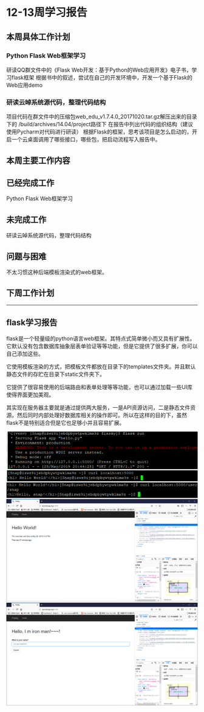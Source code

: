 # 12-13周学习报告

## 本周具体工作计划

### Python Flask Web框架学习

研读QQ群文件中的《Flask Web开发：基于Python的Web应用开发》电子书，学习flask框架
根据书中的叙述，尝试在自己的开发环境中，开发一个基于Flask的Web应用demo

### 研读云晫系统源代码，整理代码结构

项目代码在群文件中的压缩包web_edu_v1.7.4.0_20171020.tar.gz解压出来的目录下的 /build/archives/14.04/project路径下
在报告中列出代码的组织结构（建议使用Pycharm对代码进行研读）
根据Flask的框架，思考该项目是怎么启动的，开启一个云桌面调用了哪些接口，哪些包，把启动流程写入报告中。

## 本周主要工作内容
## 已经完成工作

Python Flask Web框架学习

## 未完成工作

研读云晫系统源代码，整理代码结构

## 问题与困难

不太习惯这种后端模板渲染式的web框架。

## 下周工作计划


---

## flask学习报告

flask是一个轻量级的python语言web框架。其特点式简单微小而又具有扩展性。它默认没有包含数据库抽象层表单验证等等功能，但是它提供了很多扩展，你可以自己添加这些。

它使用模板渲染的方式，把模板文件都放在目录下的templates文件夹。并且默认静态文件的存贮在目录下static文件夹下。

它提供了很容易使用的后端路由和表单处理等等功能，也可以通过加载一些UI库使得界面更加美观。

其实现在服务器主要就是通过提供两大服务，一是API资源访问，二是静态文件资源。然后同时内部处理好数据库相关的操作即可。所以在这样的目的下，虽然flask不是特别适合但是它也足够小并且容易扩展。

![](./image/5_01.png)
![](./image/5_02.png)
![](./image/5_03.png)
![](./image/5_04.png)
![](./image/5_05.png)
